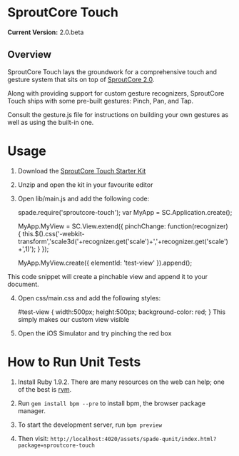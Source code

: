 # SproutCore Touch

**Current Version:** 2.0.beta

## Overview
SproutCore Touch lays the groundwork for a comprehensive touch and
gesture system that sits on top of [SproutCore 2.0](github.com/sproutcore/sproutcore20).

Along with providing support for custom gesture recognizers, SproutCore
Touch ships with some pre-built gestures: Pinch, Pan, and Tap.

Consult the gesture.js file for instructions on building your own gestures as well
as using the built-in one.

# Usage

1. Download the [SproutCore Touch Starter Kit](https://github.com/sproutcore/sproutcore-touch/tree/master/starter-kit.zip)

2. Unzip and open the kit in your favourite editor

3. Open lib/main.js and add the following code: 

    spade.require('sproutcore-touch');
    var MyApp = SC.Application.create();

    MyApp.MyView = SC.View.extend({
      pinchChange: function(recognizer) {
        this.$().css('-webkit-transform','scale3d('+recognizer.get('scale')+','+recognizer.get('scale')+',1)');
      }
    });

    MyApp.MyView.create({
      elementId: 'test-view'
    }).append();

  This code snippet will create a pinchable view and append it to your document.

4. Open css/main.css and add the following styles:

      #test-view {
        width:500px;
        height:500px;
        background-color: red;
      }
  This simply makes our custom view visible

5. Open the iOS Simulator and try pinching the red box
   
# How to Run Unit Tests

1. Install Ruby 1.9.2. There are many resources on the web can help; one of the best is [rvm](http://rvm.beginrescueend.com/).

3. Run `gem install bpm --pre` to install bpm, the browser package
   manager.

4. To start the development server, run `bpm preview`

5. Then visit: `http://localhost:4020/assets/spade-qunit/index.html?package=sproutcore-touch`
